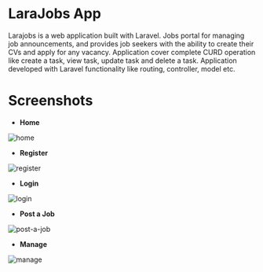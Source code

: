# LaraJobs App

Larajobs is a web application built with Laravel. Jobs portal for managing job announcements, and provides job seekers with the ability to create their CVs and apply for any vacancy. Application cover complete CURD operation like create a task, view task, update task and delete a task. Application developed with Laravel functionality like routing, controller, model etc.

# Screenshots

- **Home**

![home](https://github.com/Tarique-Rizwan/Larajobs/assets/111663110/6ada94d4-eb58-4171-87bd-f543cbe0de9c)


- **Register**

![register](https://github.com/Tarique-Rizwan/Larajobs/assets/111663110/7ceb488c-63f8-4c25-9a95-7dcfcb9d3cf5)


- **Login**

![login](https://github.com/Tarique-Rizwan/Larajobs/assets/111663110/e8e0acea-ed73-4151-9ac4-874f72c299d0)


- **Post a Job**

![post-a-job](https://github.com/Tarique-Rizwan/Larajobs/assets/111663110/d0e54b74-34fc-400a-80e1-6c10107f6e75)


- **Manage**

![manage](https://github.com/Tarique-Rizwan/Larajobs/assets/111663110/2eb542e9-18c6-4adf-becc-ddd659b1f1f9)



